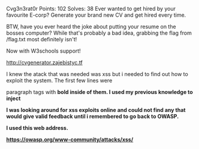 Cvg3n3rat0r
Points: 102
Solves: 38
Ever wanted to get hired by your favourite E-corp? Generate your brand new CV and get hired every time.

BTW, have you ever heard the joke about putting your resume on the bosses computer? While that's probably a bad idea, grabbing the flag from /flag.txt
most definitely isn't!

Now with W3schools support!

http://cvgenerator.zajebistyc.tf

I knew the atack that was needed was xss but i needed to find out how to exploit the system. The first few lines were <p> paragraph tags with <b> bold inside of them. I used my previous knowledge to inject <script> tags. I realized that document.location.href was needed so i added that. I was then given the /tmp directory it was located in.
  
<script>document.write(document.location.href)</script>
  
I was looking around for xss exploits online and could not find any that would give valid feedback until i remembered to go back to OWASP.
  
I used this web address.
  
https://owasp.org/www-community/attacks/xss/

